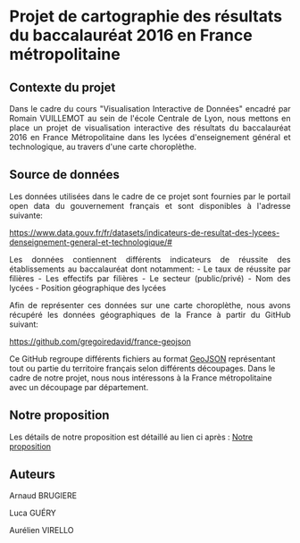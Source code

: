 # Projet de cartographie des résultats du baccalauréat 2016 en France métropolitaine

## Contexte du projet
<p align=justify>
Dans le cadre du cours "Visualisation Interactive de Données" encadré par Romain VUILLEMOT au sein de l'école Centrale de Lyon, nous mettons en place un projet de visualisation interactive des résultats du baccalauréat 2016 en France Métropolitaine dans les lycées d'enseignement général et technologique, au travers d'une carte choroplèthe.
</p>

## Source de données

<p align=justify>
Les données utilisées dans le cadre de ce projet sont fournies par le portail open data du gouvernement français et sont disponibles à l'adresse suivante: 
</p>
<p align=justify>
<a href="https://www.data.gouv.fr/fr/datasets/indicateurs-de-resultat-des-lycees-denseignement-general-et-technologique/#">https://www.data.gouv.fr/fr/datasets/indicateurs-de-resultat-des-lycees-denseignement-general-et-technologique/#</a>
</p>
<p align=justify>
Les données contiennent différents indicateurs de réussite des établissements au baccalauréat dont notamment:
 - Le taux de réussite par filières
 - Les effectifs par filières
 - Le secteur (public/privé)
 - Nom des lycées 
 - Position géographique des lycées
</p>
<p align=justify>
 Afin de représenter ces données sur une carte choroplèthe, nous avons récupéré les données géographiques de la France à partir du GitHub suivant: 
 
<a href="https://github.com/gregoiredavid/france-geojson">https://github.com/gregoiredavid/france-geojson</a>

Ce GitHub regroupe différents fichiers au format <a href="http://geojson.org/">GeoJSON</a> représentant tout ou partie du territoire français  selon différents découpages. Dans le cadre de notre projet, nous nous intéressons à la France métropolitaine avec un découpage par département.
 </p>
 
 ## Notre proposition

Les détails de notre proposition est détaillé au lien ci après : <a href="https://github.com/ArnaudBru/ProjetBAC/blob/master/PROPOSAL.MD"> Notre proposition </a>

## Auteurs

<p> Arnaud BRUGIERE</p>
<p> Luca  GUÉRY </p>
<p> Aurélien VIRELLO </p>
